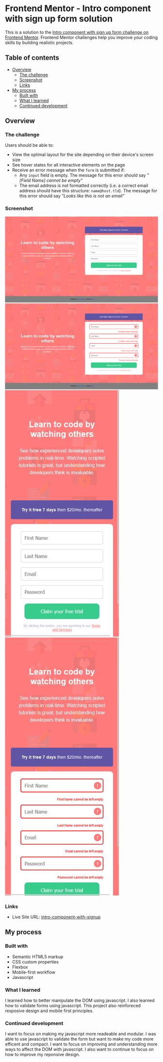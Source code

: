 # Frontend Mentor - Intro component with sign up form solution

This is a solution to the [Intro component with sign up form challenge on Frontend Mentor](https://www.frontendmentor.io/challenges/intro-component-with-signup-form-5cf91bd49edda32581d28fd1). Frontend Mentor challenges help you improve your coding skills by building realistic projects.

## Table of contents

- [Overview](#overview)
  - [The challenge](#the-challenge)
  - [Screenshot](#screenshot)
  - [Links](#links)
- [My process](#my-process)
  - [Built with](#built-with)
  - [What I learned](#what-i-learned)
  - [Continued development](#continued-development)

## Overview

### The challenge

Users should be able to:

- View the optimal layout for the site depending on their device's screen size
- See hover states for all interactive elements on the page
- Receive an error message when the `form` is submitted if:
  - Any `input` field is empty. The message for this error should say _"[Field Name] cannot be empty"_
  - The email address is not formatted correctly (i.e. a correct email address should have this structure: `name@host.tld`). The message for this error should say _"Looks like this is not an email"_

### Screenshot

![](./screenshots/Desktop-Screenshot.png)
![](./screenshots/Desktop-Screenshot-active.png)
![](./screenshots/Mobile-Screenshot.png)
![](./screenshots/Mobile-Screenshot-active.png)

### Links

- Live Site URL: [intro-component-with-signup](https://julius-sol.github.io/intro-component-with-signup/)

## My process

### Built with

- Semantic HTML5 markup
- CSS custom properties
- Flexbox
- Mobile-first workflow
- Javascript

### What I learned

I learned how to better manipulate the DOM using javascript. I also learned how to validate forms using javascript. This project also reinforeced resposive design and mobile first principles.

### Continued development

I want to focus on making my javascript more readeable and modular. I was able to use javascript to validate the form but want to make my code more efficent and compact. I want to focus on improving and understanding more ways to affect the DOM with javascript. I also want to continue to focus on how to improve my reponsive design.
